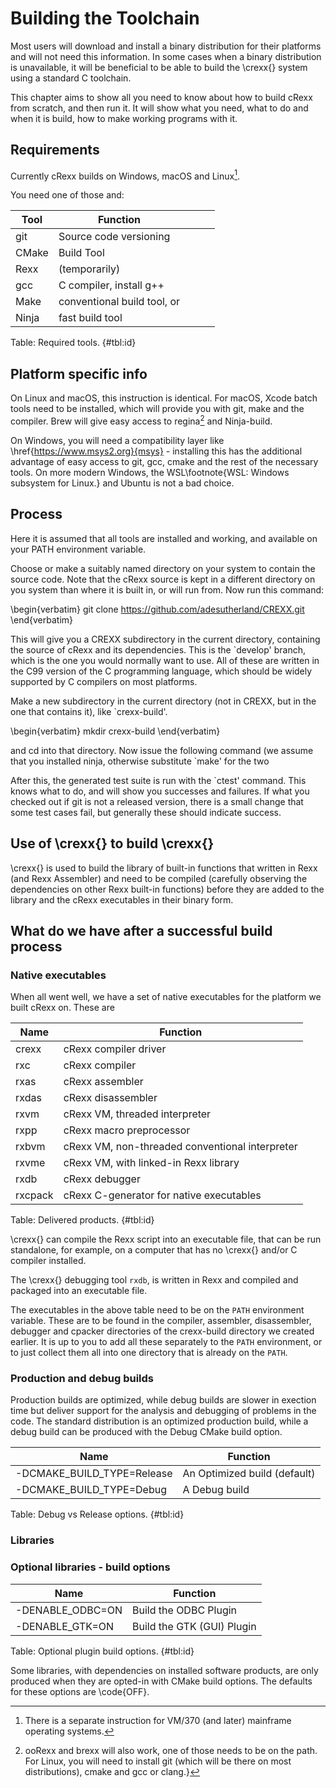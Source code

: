 # Building the Toolchain

Most users will download and install a binary distribution for
their platforms and will not need this information. In some cases
when a binary distribution is unavailable, it will be beneficial to be
able to build the \crexx{} system using a standard C toolchain.

This chapter aims to show all you need to know about how to build
cRexx from scratch, and then run it. It will show what you need, what to
do and when it is build, how to make working programs with it.

## Requirements

Currently cRexx builds on Windows, macOS and
Linux[^linux].

[^linux]: There is a separate instruction for VM/370 (and later)
  mainframe operating systems.
  
You need one of those and:

|Tool   |Function   |   |   |   |
|---|---|---|---|---|
|git   | Source code versioning  |   |   |   |
|CMake   |Build Tool   |   |   |   |
|Rexx   |(temporarily)   |   |   |   |
|gcc   |C compiler, install g++   |   |   |   |
|Make   |conventional build tool, or   |   |   |   |
|Ninja   |fast build tool   |   |   |   |

Table: Required tools. {#tbl:id}

## Platform specific info

On Linux and macOS, this instruction is identical. For macOS, Xcode
batch tools need to be installed, which will provide you with git, make
and the compiler. Brew will give easy access to regina[^regina] and Ninja-build.

[^regina]: ooRexx and brexx will also work, one of those needs to be on the path. For Linux, you will need to install git (which will be there on most distributions), cmake and gcc or clang.}

On Windows, you will need a compatibility layer like
\href{https://www.msys2.org}{msys} - installing this has the additional
advantage of easy access to git, gcc, cmake and the rest of the
necessary tools. On more modern Windows, the WSL\footnote{WSL: Windows
  subsystem for Linux.} and Ubuntu is not a bad choice.

## Process

Here it is assumed that all tools are installed and working, and
available on your PATH environment variable.

Choose or make a suitably named directory on your system to contain the
source code. Note that the cRexx source is kept in a different directory
on you system than where it is built in, or will run from. Now run this
command:

\begin{verbatim}
git clone https://github.com/adesutherland/CREXX.git
\end{verbatim}

This will give you a CREXX subdirectory in the current directory,
containing the source of cRexx and its dependencies. This is the
`develop' branch, which is the one you would normally want to use. All
of these are written in the C99 version of the C programming language,
which should be widely supported by C compilers on most platforms.

Make a new subdirectory in the current directory (not in CREXX, but in
the one that contains it), like `crexx-build'.

\begin{verbatim}
mkdir crexx-build
\end{verbatim}

and cd into that directory. Now issue the following command (we assume
that you installed ninja, otherwise substitute `make' for the two
<!-- instances of `ninja'): -->

<!-- \begin{verbatim} -->
<!-- cmake -G Ninja -DCMAKE_BUILD_TYPE=Release ../CREXX && ninja && ctest -->
<!-- \end{verbatim} -->

<!-- This will do a lot of things. In fact, if all goes well, you will have a -->
<!-- built and tested cRexx system. -->

<!-- ## Explaining the build process -->

<!-- Let's zoom in a little on what we did. The first step is to tell CMake -->
<!-- to validate your system environment and generate a build script (and a -->
<!-- test script) for the chosen build tool. Cmake will read the file -->
<!-- CmakeLists.txt and validate that your system can do what it asks it to -->
<!-- do. This can yield error messages, for example if the C compiler lacks -->
<!-- certain functions or header files. (When that happens, open an -->
<!-- \href{https://github.com/adesutherland/CREXX/issues}{issue} and someone -->
<!-- will have a look at it - or peruse -->
<!-- \href{https://stackoverflow.com}{stack overflow} which is what we -->
<!-- probably also will do). -->

<!-- After CMake has successfully validated the build environment, it will -->
<!-- generate a build script (a Makefile in the case of Make and a -->
<!-- build.ninja file in the case of Ninja). This is specified after the -G -->
<!-- flag. The -DCMAKE\_BUILD\_TYPE=Release flag makes sure we do an -->
<!-- optimized build, which means we specify an -O3 flag to the C compiler, -->
<!-- which then will spend some time optimizing the executable modules, which -->
<!-- makes them run faster (they do!). The alternative is a `debug' build -->
<!-- which will yield slower executables, but with more debugging information -->
<!-- in them. -->

<!-- The two ampersands (\&\&) mean we do the next part only if the previous -->
<!-- step was successful. This is a `ninja' statement, which will build -->
<!-- everything in the build.ninja specification file. These are a lot of -->
<!-- parts, and the good news is, when they are built once, only the changed -->
<!-- source will be built, which will be fast. -->

After this, the generated test suite is run with the `ctest' command.
This knows what to do, and will show you successes and failures. If what
you checked out if git is not a released version, there is a small
change that some test cases fail, but generally these should indicate
success.

## Use of \crexx{} to build \crexx{}

\crexx{} is used to build the library of built-in functions that written in Rexx (and Rexx
Assembler) and need to be compiled (carefully observing the
dependencies on other Rexx built-in functions) before they are added to the
library and the cRexx executables in their binary form.


## What do we have after a successful build process

### Native executables

When all went well, we have a set of native executables for the platform
we built cRexx on. These are

| Name    | Function                                        |
|---------|-------------------------------------------------|
| crexx   | cRexx compiler driver                           |
| rxc     | cRexx compiler                                  |
| rxas    | cRexx assembler                                 |
| rxdas   | cRexx disassembler                              |
| rxvm    | cRexx VM, threaded interpreter                  |
| rxpp    | cRexx macro preprocessor                        |
| rxbvm   | cRexx VM, non-threaded conventional interpreter |
| rxvme   | cRexx VM, with linked-in Rexx library           |
| rxdb    | cRexx debugger                                  |
| rxcpack | cRexx C-generator for native executables        |

Table: Delivered products. {#tbl:id}

\crexx{} can compile the Rexx script into an
executable file, that can be run standalone, for example, on a computer
that has no \crexx{} and/or C compiler installed.

The \crexx{} debugging tool `rxdb`, is written in Rexx and compiled and packaged into an
executable file.

The executables in the above table need to be on the `PATH` environment
variable. These are to be found in the compiler, assembler,
disassembler, debugger and cpacker directories of the crexx-build
directory we created earlier. It is up to you to add all these
separately to the `PATH` environment, or to just collect them all into one
directory that is already on the `PATH`.

### Production and debug builds

Production builds are optimized, while debug builds are slower in exection time but deliver support for the analysis and debugging of problems in the code. The standard distribution is an optimized production build, while a debug build can be produced with the Debug CMake build option.

| Name    | Function                                        |
|---------|-------------------------------------------------|
| -DCMAKE_BUILD_TYPE=Release  | An Optimized build (default)|
| -DCMAKE_BUILD_TYPE=Debug    | A Debug build              |

Table: Debug vs Release options. {#tbl:id}

### Libraries

### Optional libraries - build options

| Name    | Function                                        |
|---------|-------------------------------------------------|
| -DENABLE_ODBC=ON  | Build the ODBC Plugin               |
| -DENABLE_GTK=ON  | Build the GTK (GUI) Plugin           |


Table: Optional plugin build  options. {#tbl:id}

Some libraries, with dependencies on installed software products, are only produced when they are opted-in with CMake build options. The defaults for these options are \code{OFF}.


